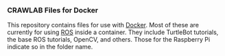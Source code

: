 ### CRAWLAB Files for Docker
This repository contains files for use with [Docker](https://www.docker.com). Most of these are currently for using [ROS](http://www.ros.org) inside a container. They include TurtleBot tutorials, the base ROS tutorials, OpenCV, and others. Those for the Raspberry Pi indicate so in the folder name.